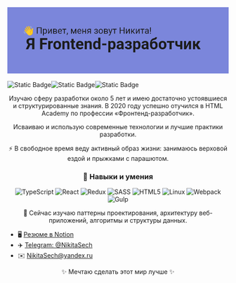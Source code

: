 <img alt="Привет, меня зовут Никита! Я Frontend-разработчик" src="./header.png">


<img alt="Static Badge" src="https://img.shields.io/badge/%D0%A0%D0%B5%D0%B7%D1%8E%D0%BC%D0%B5_%D0%BD%D0%B0_Notion-403a3a?logo=notion&link=http%3A%2F%2Fnikitasech.notion.site%2F2541b10299cb4873a84aaaab97b13116%3Fpvs%3D4"><img alt="Static Badge" src="https://img.shields.io/badge/Telegram-403a3a?logo=telegram&link=https%3A%2F%2Ft.me%2FNikitaSech"><img alt="Static Badge" src="https://img.shields.io/badge/NikitaSech%40yandex.ru-403a3a?cacheSeconds=mailto%3Anikitasech%40yandex.ru">

<p align="center">Изучаю сферу разработки около 5 лет и имею достаточно устоявшиеся и структурированные знания. В 2020 году успешно отучился в HTML Academy по профессии «Фронтенд-разработчик».</p>

<p align="center">Исваиваю и использую современные технологии и лучшие практики разработки.</p>

<p align="center">⚡ В свободное время веду активный образ жизни: занимаюсь верховой ездой и прыжками с парашютом.</p>

<h3 align="center">🤖 Навыки и умения</h3>

<p align="center">
<img alt="TypeScript" src="https://img.shields.io/badge/typescript-%23007ACC.svg?style=for-the-badge&logo=typescript&logoColor=white">
<img alt="React" src="https://img.shields.io/badge/react-%2320232a.svg?style=for-the-badge&logo=react&logoColor=%2361DAFB">
<img alt="Redux" src="https://img.shields.io/badge/redux-%23593d88.svg?style=for-the-badge&logo=redux&logoColor=white">
<img alt="SASS" src="https://img.shields.io/badge/SASS-hotpink.svg?style=for-the-badge&logo=SASS&logoColor=white">
<img alt="HTML5" src="https://img.shields.io/badge/html5-%23E34F26.svg?style=for-the-badge&logo=html5&logoColor=white">
<img alt="Linux" src="https://img.shields.io/badge/Linux-FCC624?style=for-the-badge&logo=linux&logoColor=black">
<img alt="Webpack" src="https://img.shields.io/badge/webpack-%238DD6F9.svg?style=for-the-badge&logo=webpack&logoColor=black">
<img alt="Gulp" src="https://img.shields.io/badge/GULP-%23CF4647.svg?style=for-the-badge&logo=gulp&logoColor=white">
</p>

<p align="center">🧠 Сейчас изучаю паттерны проектирования, архитектуру веб-приложений, алгоритмы и структуры данных.</p>

- 🖥️ [Резюме в Notion](http://nikitasech.notion.site/2541b10299cb4873a84aaaab97b13116?pvs=4)
- ✈️ [Telegram: @NikitaSech](http://t.me/NikitaSech)
- ✉️ [NikitaSech@yandex.ru](mailto:nikitasech@yandex.ru)

<p align="center">✨ Мечтаю сделать этот мир лучше ✨</p>
